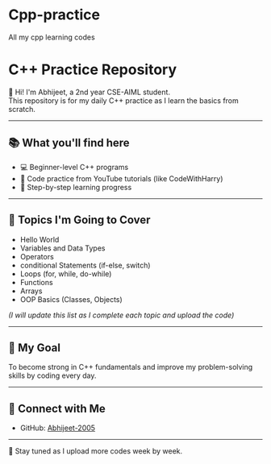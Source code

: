 # Cpp-practice
All my cpp learning codes
# C++ Practice Repository

👋 Hi! I'm Abhijeet, a 2nd year CSE-AIML student.  
This repository is for my daily C++ practice as I learn the basics from scratch.

---

## 📚 What you'll find here

- 💻 Beginner-level C++ programs
- 📘 Code practice from YouTube tutorials (like CodeWithHarry)
- 🔄 Step-by-step learning progress

---

## 📌 Topics I'm Going to Cover

-  Hello World
-  Variables and Data Types
-  Operators
-  conditional Statements (if-else, switch)
-  Loops (for, while, do-while)
-  Functions
-  Arrays
-  OOP Basics (Classes, Objects)

*(I will update this list as I complete each topic and upload the code)*

---

## 🎯 My Goal

To become strong in C++ fundamentals and improve my problem-solving skills by coding every day.

---

## 🔗 Connect with Me

- GitHub: [Abhijeet-2005](https://github.com/Abhijeet-2005)

---

📌 Stay tuned as I upload more codes week by week.
